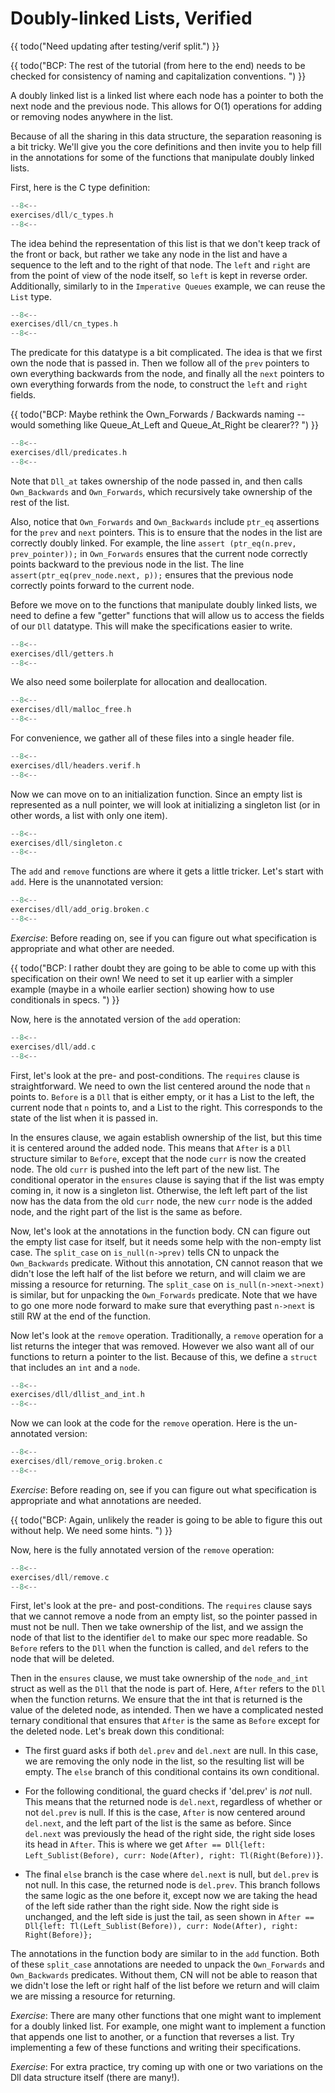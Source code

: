 # Doubly-linked Lists, Verified

{{ todo("Need updating after testing/verif split.") }}

{{ todo("BCP: The rest of the tutorial (from here to the end) needs to be checked for consistency of naming and capitalization conventions. ") }}

A doubly linked list is a linked list where each node has a pointer
to both the next node and the previous node. This allows for O(1)
operations for adding or removing nodes anywhere in the list.

Because of all the sharing in this data structure, the separation
reasoning is a bit tricky. We'll give you the core definitions and
then invite you to help fill in the annotations for some of the
functions that manipulate doubly linked lists.

First, here is the C type definition:

```c title="exercises/dll/c_types.h"
--8<--
exercises/dll/c_types.h
--8<--
```

The idea behind the representation of this list is that we don't keep
track of the front or back, but rather we take any node in the list
and have a sequence to the left and to the right of that node. The `left`
and `right` are from the point of view of the node itself, so `left`
is kept in reverse order. Additionally, similarly to in the
`Imperative Queues` example, we can reuse the `List` type.

```c title="exercises/dll/cn_types.h"
--8<--
exercises/dll/cn_types.h
--8<--
```

The predicate for this datatype is a bit complicated. The idea is that
we first own the node that is passed in. Then we follow all of the
`prev` pointers to own everything backwards from the node, and finally
all the `next` pointers to own everything forwards from the node, to
construct the `left` and `right` fields.

{{ todo("BCP: Maybe rethink the Own_Forwards / Backwards naming -- would something like Queue_At_Left and Queue_At_Right be clearer?? ") }}

```c title="exercises/dll/predicates.h"
--8<--
exercises/dll/predicates.h
--8<--
```

Note that `Dll_at` takes ownership of the node passed in, and then
calls `Own_Backwards` and `Own_Forwards`, which recursively take
ownership of the rest of the list.

Also, notice that `Own_Forwards` and `Own_Backwards` include `ptr_eq`
assertions for the `prev` and `next` pointers. This is to ensure that
the nodes in the list are correctly doubly linked. For example, the
line `assert (ptr_eq(n.prev, prev_pointer));` in `Own_Forwards`
ensures that the current node correctly points backward to the
previous node in the list. The line `assert(ptr_eq(prev_node.next,
p));` ensures that the previous node correctly points forward to the
current node.

Before we move on to the functions that manipulate doubly linked
lists, we need to define a few "getter" functions that will allow us
to access the fields of our `Dll` datatype. This will make the
specifications easier to write.

```c title="exercises/dll/getters.h"
--8<--
exercises/dll/getters.h
--8<--
```

We also need some boilerplate for allocation and deallocation.

```c title="exercises/dll/malloc_free.h"
--8<--
exercises/dll/malloc_free.h
--8<--
```

For convenience, we gather all of these files into a single header file.

```c title="exercises/dll/headers.verif.h"
--8<--
exercises/dll/headers.verif.h
--8<--
```

<!-- ====================================================================== -->

Now we can move on to an initialization function. Since an empty list
is represented as a null pointer, we will look at initializing a
singleton list (or in other words, a list with only one item).

```c title="exercises/dll/singleton.c"
--8<--
exercises/dll/singleton.c
--8<--
```

<!-- ====================================================================== -->

The `add` and `remove` functions are where it gets a little tricker.
Let's start with `add`. Here is the unannotated version:

```c title="exercises/dll/add_orig.broken.c"
--8<--
exercises/dll/add_orig.broken.c
--8<--
```

_Exercise_: Before reading on, see if you can figure out what
specification is appropriate and what other are needed.

{{ todo("BCP: I rather doubt they are going to be able to come up with this specification on their own! We need to set it up earlier with a simpler example (maybe in a whoile earlier section) showing how to use conditionals in specs. ") }}

Now, here is the annotated version of the `add` operation:

```c title="exercises/dll/add.c"
--8<--
exercises/dll/add.c
--8<--
```

First, let's look at the pre- and post-conditions. The `requires`
clause is straightforward. We need to own the list centered around
the node that `n` points to. `Before` is a `Dll`
that is either empty, or it has a List to the left,
the current node that `n` points to, and a List to the right.
This corresponds to the state of the list when it is passed in.

In the ensures clause, we again establish ownership of the list, but
this time it is centered around the added node. This means that
`After` is a `Dll` structure similar to `Before`, except that the node
`curr` is now the created node. The old `curr` is pushed into the left
part of the new list. The conditional operator in the `ensures` clause
is saying that if the list was empty coming in, it now is a singleton
list. Otherwise, the left left part of the list now has the data from
the old `curr` node, the new `curr` node is the added node, and the
right part of the list is the same as before.

Now, let's look at the annotations in the function body. CN can
figure out the empty list case for itself, but it needs some help with
the non-empty list case. The `split_case` on `is_null(n->prev)`
tells CN to unpack the `Own_Backwards` predicate. Without this
annotation, CN cannot reason that we didn't lose the left half of the
list before we return, and will claim we are missing a resource for
returning. The `split_case` on `is_null(n->next->next)` is similar,
but for unpacking the `Own_Forwards` predicate. Note that we have to
go one more node forward to make sure that everything past `n->next`
is still RW at the end of the function.

Now let's look at the `remove` operation. Traditionally, a `remove`
operation for a list returns the integer that was removed. However we
also want all of our functions to return a pointer to the
list. Because of this, we define a `struct` that includes an `int`
and a `node`.

```c title="exercises/dll/dllist_and_int.h"
--8<--
exercises/dll/dllist_and_int.h
--8<--
```

Now we can look at the code for the `remove` operation. Here is the un-annotated version:

```c title="exercises/dll/remove_orig.broken.c"
--8<--
exercises/dll/remove_orig.broken.c
--8<--
```

_Exercise_: Before reading on, see if you can figure out what
specification is appropriate and what annotations are needed.

{{ todo("BCP: Again, unlikely the reader is going to be able to figure this out without help. We need some hints. ") }}

Now, here is the fully annotated version of the `remove` operation:

```c title="exercises/dll/remove.c"
--8<--
exercises/dll/remove.c
--8<--
```

First, let's look at the pre- and post-conditions. The `requires` clause says that we cannot remove a node from an empty list, so the pointer passed in must not be null. Then we take ownership of the list, and we
assign the node of that list to the identifier `del`
to make our spec more readable. So `Before` refers to the `Dll` when the function is called, and `del` refers to the node that will be deleted.

Then in the `ensures` clause, we must take ownership
of the `node_and_int` struct as well as the `Dll` that
the node is part of. Here, `After` refers to the `Dll`
when the function returns. We ensure that the int that is returned is the value of the deleted node, as intended. Then we have a complicated nested ternary conditional that ensures that `After` is the same as `Before` except for the deleted node. Let's break down this conditional:

- The first guard asks if both `del.prev` and `del.next` are null. In this case, we are removing the only node in the list, so the resulting list will be empty. The `else` branch of this conditional contains its own conditional.

- For the following conditional, the guard checks if 'del.prev' is
  _not_ null. This means that the returned node is `del.next`,
  regardless of whether or not `del.prev` is null. If this is the
  case, `After` is now centered around `del.next`, and the left part
  of the list is the same as before. Since `del.next` was previously
  the head of the right side, the right side loses its head in
  `After`. This is where we get `After == Dll{left:
Left_Sublist(Before), curr: Node(After), right: Tl(Right(Before))}`.

- The final `else` branch is the case where `del.next` is null, but
  `del.prev` is not null. In this case, the returned node is
  `del.prev`. This branch follows the same logic as the one before it,
  except now we are taking the head of the left side rather than the
  right side. Now the right side is unchanged, and the left side is just
  the tail, as seen shown in `After == Dll{left:
Tl(Left_Sublist(Before)), curr: Node(After), right: Right(Before)};`

The annotations in the function body are similar to in the `add`
function. Both of these `split_case` annotations are needed to unpack
the `Own_Forwards` and `Own_Backwards` predicates. Without them, CN
will not be able to reason that we didn't lose the left or right half
of the list before we return and will claim we are missing a resource
for returning.

<!-- ====================================================================== -->

_Exercise_: There are many other functions that one might want to
implement for a doubly linked list. For example, one might want to
implement a function that appends one list to another, or a function
that reverses a list. Try implementing a few of these functions and
writing their specifications.

_Exercise_: For extra practice, try coming up with one or two
variations on the Dll data structure itself (there are many!).


